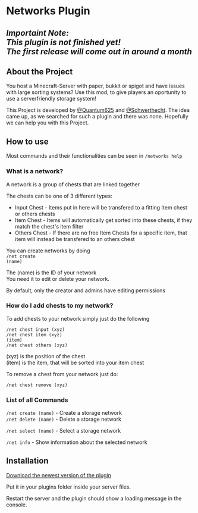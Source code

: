# Networks Plugin

## _Importaint Note:<br />This plugin is not finished yet!<br />The first release will come out in around a month_

## About the Project

You host a Minecraft-Server with paper, bukkit or spigot and have issues with large sorting systems? Use this mod, to give players an oportunity to use a serverfriendly storage system!

This Project is developed by <a href="https://github.com/Quantum625">@Quantum625</a> and <a href="https://github.com/Schwerthecht">@Schwerthecht</a>. The idea came up, as we searched for such a plugin and there was none. Hopefully we can help you with this Project.



## How to use

Most commands and their functionalities can be seen in <code>/networks help</code>


### What is a network?

A network is a group of chests that are linked together

The chests can be one of 3 different types:<br />
- Input Chest - Items put in here will be transfered to a fitting Item chest or others chests<br />
- Item Chest - Items will automatically get sorted into these chests, if they match the chest's item filter<br />
- Others Chest - If there are no free Item Chests for a specific item, that item will instead be transfered to an others chest

You can create networks by doing
<br /><code>/net create (name)</code>

The (name) is the ID of your network<br />
You need it to edit or delete your network.

By default, only the creator and admins have editing permissions


### How do I add chests to my network?

To add chests to your network simply just do the following

<code>/net chest input (xyz)</code><br />
<code>/net chest item (xyz) (item)</code><br />
<code>/net chest others (xyz)</code><br />

(xyz) is the position of the chest<br />
(item) is the item, that will be sorted into your item chest

To remove a chest from your network just do:

<code>/net chest remove (xyz)</code>

### List of all Commands

<code>/net create (name)</code> - Create a storage network<br />
<code>/net delete (name)</code> - Delete a storage network

<code>/net select (name)</code> - Select a storage network<br />

<code>/net info</code> - Show information about the selected network

## Installation

<a href="">Download the newest version of the plugin</a>

Put it in your plugins folder inside your server files.

Restart the server and the plugin should show a loading message in the console.